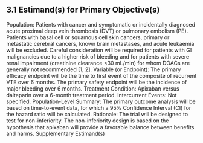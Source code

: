 ## 3.1 Estimand(s) for Primary Objective(s)

Population:
Patients with cancer and symptomatic or incidentally diagnosed acute proximal
deep vein thrombosis (DVT) or pulmonary embolism (PE). Patients with basal cell or
squamous cell skin cancers, primary or metastatic cerebral cancers, known brain
metastases, and acute leukaemia will be excluded. Careful consideration will be required for
patients with GI malignancies due to a higher risk of bleeding and for patients with severe
renal impairment (creatinine clearance <30 mL/min) for whom DOACs are generally not
recommended [1, 2].
Variable (or Endpoint):
The primary efficacy endpoint will be the time to first event of the
composite of recurrent VTE over 6 months. The primary safety endpoint will be the
incidence of major bleeding over 6 months.
Treatment Condition:
Apixaban versus dalteparin over a 6-month treatment period.
Intercurrent Events:
Not specified.
Population-Level Summary:
The primary outcome analysis will be based on time-to-event
data, for which a 95% Confidence Interval (CI) for the hazard ratio will be calculated.
Rationale:
The trial will be designed to test for non-inferiority. The non-inferiority design is
based on the hypothesis that apixaban will provide a favorable balance between benefits
and harms.
Supplementary Estimand(s)